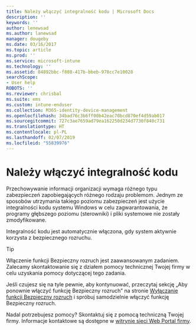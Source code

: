 ```yaml
---
title: Należy włączyć integralność kodu | Microsoft Docs
description: ''
keywords: ''
author: lenewsad
ms.author: lanewsad
manager: dougeby
ms.date: 03/16/2017
ms.topic: article
ms.prod: ''
ms.service: microsoft-intune
ms.technology: ''
ms.assetid: 84892bbc-f888-417b-bbeb-978cc7e10028
searchScope:
- User help
ROBOTS: ''
ms.reviewer: chrisbal
ms.suite: ems
ms.custom: intune-enduser
ms.collection: M365-identity-device-management
ms.openlocfilehash: 34bad76c3b6ff00b42eac70bcd870ef4d59ab017
ms.sourcegitcommit: 727c3ae7659ad79ea162250d234d7730f840c731
ms.translationtype: HT
ms.contentlocale: pl-PL
ms.lasthandoff: 02/07/2019
ms.locfileid: "55839976"
---
```

# <a name="you-need-to-enable-code-integrity"></a>Należy włączyć integralność kodu

Przechowywanie informacji organizacji wymaga różnego typu zabezpieczeń zapobiegających różnego rodzaju problemom. Jednym ze sposobów utrzymania takiego poziomu zabezpieczeń jest użycie integralności kodu systemu Windows w celu zagwarantowania, że programy głębszego poziomu (sterowniki) i pliki systemowe nie zostały zmodyfikowane.

Integralność kodu jest automatycznie włączona, gdy system aktywnie korzysta z bezpiecznego rozruchu.

> [!Tip]
> Włączenie funkcji Bezpieczny rozruch jest zaawansowanym zadaniem. Zalecamy skontaktowanie się z działem pomocy technicznej Twojej firmy w celu uzyskania pomocy dotyczącej tego zadania.

Jeśli czujesz się na tyle pewnie, aby kontynuować, przeczytaj sekcję „Aby ponownie włączyć funkcję Bezpieczny rozruch” na stronie [Wyłączanie funkcji Bezpieczny rozruch](https://msdn.microsoft.com/library/windows/hardware/dn898540(v=vs.85).aspx) i spróbuj samodzielnie włączyć funkcję Bezpieczny rozruch.

Nadal potrzebujesz pomocy? Skontaktuj się z pomocą techniczną Twojej firmy. Informacje kontaktowe są dostępne w [witrynie sieci Web Portal firmy](https://go.microsoft.com/fwlink/?linkid=2010980).
